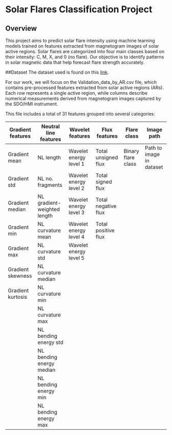 # Solar Flares Classification Project
## Overview
This project aims to predict solar flare intensity using machine learning models trained on features extracted from magnetogram images of solar active regions.
Solar flares are categorized into four main classes based on their intensity: C, M, X, and 0 (no flare).
Our objective is to identify patterns in solar magnetic data that help forecast flare strength accurately.

##Dataset
The dataset used is found on this [link](https://datadryad.org/dataset/doi:10.5061/dryad.dv41ns23n). 

For our work, we will focus on the Validation_data_by_AR.csv file, which contains pre-processed features extracted from solar active regions (ARs). Each row represents a single active region, while columns describe numerical measurements derived from magnetogram images captured by the SDO/HMI instrument.

This file includes a total of 31 features grouped into several categories:

| Gradient features  | Neutral line features         | Wavelet features          | Flux features            | Flare class         | Image path                |
|--------------------|------------------------------|---------------------------|---------------------------|---------------------|---------------------------|
| Gradient mean      | NL length                    | Wavelet energy level 1    | Total unsigned flux       | Binary flare class  | Path to image in dataset  |
| Gradient std       | NL no. fragments             | Wavelet energy level 2    | Total signed flux         |                     |                           |
| Gradient median    | NL gradient-weighted length  | Wavelet energy level 3    | Total negative flux       |                     |                           |
| Gradient min       | NL curvature mean            | Wavelet energy level 4    | Total positive flux       |                     |                           |
| Gradient max       | NL curvature std             | Wavelet energy level 5    |                           |                     |                           |
| Gradient skewness  | NL curvature median          |                           |                           |                     |                           |
| Gradient kurtosis  | NL curvature min             |                           |                           |                     |                           |
|                    | NL curvature max             |                           |                           |                     |                           |
|                    | NL bending energy std        |                           |                           |                     |                           |
|                    | NL bending energy median     |                           |                           |                     |                           |
|                    | NL bending energy min        |                           |                           |                     |                           |
|                    | NL bending energy max        |                           |                           |                     |                           |

